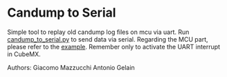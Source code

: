 # Candump to Serial

Simple tool to replay old candump log files on mcu via uart. Run [candump_to_serial.py](./candump_to_serial.py) to send data via serial. Regarding the MCU part, please refer to the [example](./candump_to_serial_example.c). Remember only to activate the UART interrupt in CubeMX.

Authors:
Giacomo Mazzucchi
Antonio Gelain
